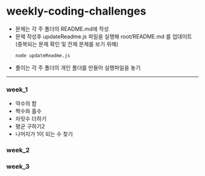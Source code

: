 # weekly-coding-challenges

- 문제는 각 주 폴더의 README.md에 작성
- 문제 작성후 updateReadme.js 파일을 실행해 root/README.md 를 업데이트 (중복되는 문제 확인 및 전체 문제를 보기 위해)
  ```
  node updateReadme.js
  ```
- 풀이는 각 주 폴더의 개인 폴더를 만들어 실행파일을 놓기

---

### week_1

- 약수의 합
- 짝수와 홀수
- 자릿수 더하기
- 평균 구하기2
- 나머지가 1이 되는 수 찾기

### week_2

### week_3
